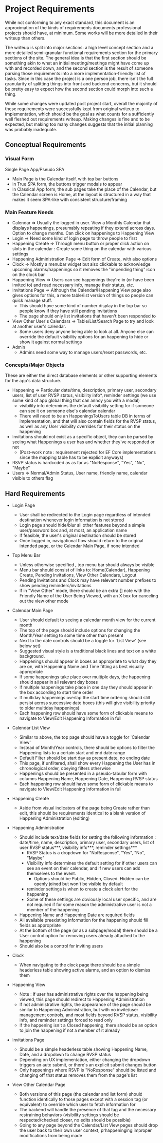 # Project Requirements

While not conforming to any exact standard, this document is an approximation of the kinds of requirements documents professional projects should have, at minimum. Some works will be more detailed in their writeup than others.

The writeup is split into major sections: a high level concept section and a more detailed semi-granular functional requirements section for the primary sections of the site. The general idea is that the first section should be something akin to what an initial meeting/meetings might have come up with and recorded down, and the second section is the result of someone parsing those requirements into a more implementation-friendly list of tasks. Since in this case the project is a one person job, there isn't the full granularity of splitting things into front and backend concerns, but it should be pretty easy to expect how the second section could morph into such a thing.

While some changes were updated post project start, overall the majority of these requirements were successfully kept from original writeup to implementation, which should be the goal as what counts for a sufficiently well fleshed out requirements writeup. Making changes is fine and to be expected, but making too many changes suggests that the initial planning was probably inadequate.

## Conceptual Requirements

### Visual Form

Single Page App/Pseudo SPA
  * Main Page is the Calendar itself, with top bar buttons
  * In True SPA form, the buttons trigger modals to appear
  * In Classical App form, the sub pages take the place of the Calendar, but the Calendar screen is Home, at the layout is structured in a way that makes it seem SPA-like with consistent structure/framing

### Main Feature Needs

  * Calendar => Usually the logged in user. View a Monthly Calendar that displays happenings, presumably repeating if they extend across days. Option to change months. Can click on happenings to Happening View
  * Login => Need some kind of login page to throw people to first
  * Happening Create => Through menu button or proper click action on slots in the calendar : Create some thing on the calendar with various settings
  * Happening Administration Page => Edit form of Create, with also options
  * Clock => Mostly a menubar widget but also clickable to acknowledge upcoming alarms/happenings so it removes the "impending thing" icon on the clock bar
  * Happening View => Users can see happenings they're in (or have been invited to) and read necessary info, manage their status, etc.
  * Invitations Page => Although the Calendar/Happening View page also gives options for this, a more table/list version of things so people can quick manage stuff.
    * This should have some kind of number display in the top bar so people know if they have still pending invitations
    * The page should only list invitations that haven't been responded to
  * View Other User's Calendars => Table/List/Search Page to try and look at another user's calendar.
    * Some users deny anyone being able to look at all. Anyone else can override the default visibility options for an happening to hide or show it against normal settings
  * Admin
    * Admins need some way to manage users/reset passwords, etc.

### Concepts/Major Objects

These are either the direct database elements or other supporting elements for the app's data structure.

  * Happening => Particular date/time, description, primary user, secondary users, list of user RVSP status, visibility info*, reminder settings (we use some kind of app global thing that can annoy you with a modal)
    * visibility info determines the default visibility setting for if someone can see it on someone else's calendar calendar
    * There will need to be an HappeningsToUsers table DB in terms of implementation, and that will also contain fields for the RVSP status, as well as any User visibility overrides for their status on the happening
  * Invitations should not exist as a specific object, they can be parsed by seeing what Happenings a user has and whether they've responded or not
    * (Post-work note : requirement rejected for EF Core implementations since the mapping table has to be explicit anyways)
  * RSVP status is hardcoded as as far as "NoResponse", "Yes", "No", "Maybe"
  * Users => Normal/Admin Status, User name, friendly name, calendar visible to others flag

## Hard Requirements

  * Login Page
    * User shall be redirected to the Login page regardless of intended destination whenever login information is not stored
    * Login page should hide/blur all other features beyond a simple user/password box and, at most, an application name
    * If feasible, the user's original destination should be stored
    * Once logged in, navigational flow should return to the original intended page, or the Calendar Main Page, if none intended

  * Top Menu Bar
    * Unless otherwise specified , top menu bar should always be visible
    * Menu bar should consist of links to: Home(Calendar), Happening Create, Pending Invitations, View Other Calendars, Logout
    * Pending Invitations and Clock may have relevant number prefixes to show pending reminders/invitations
    * If in "View Other" mode, there should be an extra [] note with the Friendly Name of the User Being Viewed, with an X box for canceling out the view other mode

  * Calendar Main Page
    * User should default to seeing a calendar month view for the current month
    * The top of the page should include options for changing the Month/Year setting to some time other than present
    * Next to the date controls should be a toggle for 'List View' (see below set)
    * Suggested visual style is a traditional black lines and text on a white background.
    * Happenings should appear in boxes as appropriate to what day they are on, with Happening Name and Time fitting as best visually appropriate
    * If some happenings take place over multiple days, the happening should appear in all relevant day boxes
    * If multiple happenings take place in one day they should appear in the box according to start time order
    * If multiday happenings overlap the start time ordering should still persist across successive date boxes (this will give visibility priority to older multiday happenings)
    * Each happening row should have some form of clickable means to navigate to View/Edit Happening Information in full

  * Calendar List View
    * Similar to above, the top page should have a toggle for 'Calendar View'
    * Instead of Month/Year controls, there should be options to filter the Happening lists to a certain start and end date range
    * Default Filter should be start day as present date, no ending date
    * This page, if unfiltered, shall show every Happening the User has in chronological order, obeying filters otherwise
    * Happenings should be presented in a pseudo-tabular form with columns Happening Name, Happening Date, Happening RVSP status
    * Each happening row should have some form of clickable means to navigate to View/Edit Happening Information in full

  * Happening Create
    * Aside from visual indicators of the page being Create rather than edit, this should be requirements identical to a blank version of Happening Administration (editing)

  * Happening Administration
    * Should include text/date fields for setting the following information : date/time, name, description, primary user, secondary users, list of user RVSP status***, visibility info***, reminder settings***
      * RVSP Status is a dropdown for "NoResponse", "Yes", "No", "Maybe"
      * Visibility info determines the default setting for if other users can see an event on their calendar, and if new users can add themselves to the event.
        * Options should be Public, Hidden, Closed. Hidden can be openly joined but won't be visible by default
      * reminder settings is when to create a clock alert for the happening
      * Some of these settings are obviously local user specific, and are not required if for some reason the administrative user is not a member of the happening
    * Happening Name and Happening Date are required fields
    * All available preexisting information for the happening should fill fields as appropriate
    * At the bottom of the page (or as a subpage/modal) there should be a User control option for removing users already attached to the happening
    * Should also be a control for inviting users

  * Clock
    * When navigating to the clock page there should be a simple headerless table showing active alarms, and an option to dismiss them

  * Happening View
    * Note : if user has administrative rights over the happening being viewed, this page should redirect to Happening Administration
    * If not administrative rights, the appearance of the page should be similar to Happening Administration, but with no invite/user management controls, and most fields beyond RVSP status, visibility info, and reminder settings forced to read only
    * If the happening isn't a Closed happening, there should be an option to join the happening if not a member of it already

  * Invitations Page
    * Should be a simple headerless table showing Happening Name, Date, and a dropdown to change RVSP status
    * Depending on UX implementation, either changing the dropdown triggers an auto submit, or there's an explicit submit changes button
    * Only happenings where RSVP is "NoResponse" should be listed and changing off that status removes them from the page's list

  * View Other Calendar Page
    * Both versions of this page (the calendar and list form) should function identically to those pages except with a session tag (or equivalent) to override which user to fetch information for
    * The backend will handle the presence of that tag and the necessary restraining behaviors (visibility settings should be respected/checked closer, no edits should be possible)
    * Going to any page beyond the Calendar/List View pages should drop the user back to their own user context, prhappeninging improper modifications from being made
